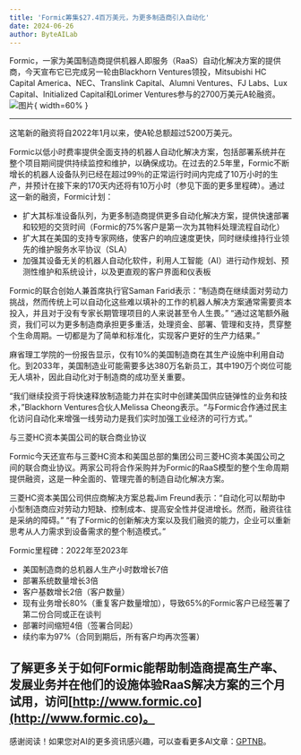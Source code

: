 ```yaml
---
title: 'Formic筹集$27.4百万美元，为更多制造商引入自动化'
date: 2024-06-26
author: ByteAILab
---
```


Formic，一家为美国制造商提供机器人即服务（RaaS）自动化解决方案的提供商，今天宣布它已完成另一轮由Blackhorn Ventures领投，Mitsubishi HC Capital America、NEC、Translink Capital、Alumni Ventures、FJ Labs、Lux Capital、Initialized Capital和Lorimer Ventures参与的2700万美元A轮融资。![图片](https://ai-techpark.com/wp-content/uploads/2024/06/Formic-960x540.jpg){ width=60% }

---
这笔新的融资将自2022年1月以来，使A轮总额超过5200万美元。

Formic以低小时费率提供全面支持的机器人自动化解决方案，包括部署系统并在整个项目期间提供持续监控和维护，以确保成功。在过去的2.5年里，Formic不断增长的机器人设备队列已经在超过99％的正常运行时间内完成了10万小时的生产，并预计在接下来的170天内还将有10万小时（参见下面的更多里程碑）。通过这一新的融资，Formic计划：

- 扩大其标准设备队列，为更多制造商提供更多自动化解决方案，提供快速部署和较短的交货时间（Formic的75%客户是第一次为其物料处理流程自动化）
- 扩大其在美国的支持专家网络，使客户的响应速度更快，同时继续维持行业领先的维护服务水平协议（SLA）
- 加强其设备无关的机器人自动化软件，利用人工智能（AI）进行动作规划、预测性维护和系统设计，以及更直观的客户界面和仪表板

Formic的联合创始人兼首席执行官Saman Farid表示：“制造商在继续面对劳动力挑战，然而传统上可以自动化这些难以填补的工作的机器人解决方案通常需要资本投入，并且对于没有专家长期管理项目的人来说甚至令人生畏。” “通过这笔额外融资，我们可以为更多制造商承担更多重活，处理资金、部署、管理和支持，贯穿整个生命周期。一切都是为了简单和标准化，实现客户更好的生产力结果。”

麻省理工学院的一份报告显示，仅有10%的美国制造商在其生产设施中利用自动化。到2033年，美国制造业可能需要多达380万名新员工，其中190万个岗位可能无人填补，因此自动化对于制造商的成功至关重要。

“我们继续投资于将快速释放制造能力并在实时中创建美国供应链弹性的业务和技术，”Blackhorn Ventures合伙人Melissa Cheong表示。“与Formic合作通过民主化访问自动化来增强一线劳动力是我们实时加强工业经济的可行方式。”

与三菱HC资本美国公司的联合商业协议

Formic今天还宣布与三菱HC资本和美国总部的集团公司三菱HC资本美国公司之间的联合商业协议。两家公司将合作采购并为Formic的RaaS模型的整个生命周期提供融资，这是一种全面的、管理完善的制造自动化解决方案。

三菱HC资本美国公司供应商解决方案总裁Jim Freund表示：“自动化可以帮助中小型制造商应对劳动力短缺、控制成本、提高安全性并促进增长。然而，融资往往是采纳的障碍。” “有了Formic的创新解决方案以及我们融资的能力，企业可以重新思考从人力需求到设备需求的整个制造模式。”

Formic里程碑：2022年至2023年

- 美国制造商的总机器人生产小时数增长7倍
- 部署系统数量增长3倍
- 客户基数增长2倍（客户数量）
- 现有业务增长80%（重复客户数量增加），导致65%的Formic客户已经签署了第二份合同或正在谈判
- 部署时间缩短4倍（签署合同起）
- 续约率为97%（合同到期后，所有客户均再次签署）

了解更多关于如何Formic能帮助制造商提高生产率、发展业务并在他们的设施体验RaaS解决方案的三个月试用，访问[http://www.formic.co](http://www.formic.co)。
---
感谢阅读！如果您对AI的更多资讯感兴趣，可以查看更多AI文章：[GPTNB](https://gptnb.com)。
